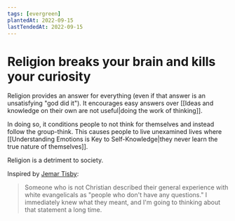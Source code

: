 ```yaml
---
tags: [evergreen]
plantedAt: 2022-09-15
lastTendedAt: 2022-09-15
---
```


# Religion breaks your brain and kills your curiosity

Religion provides an answer for everything (even if that answer is an unsatisfying "god did it"). It encourages easy answers over [[Ideas and knowledge on their own are not useful|doing the work of thinking]].

In doing so, it conditions people to not think for themselves and instead follow the group-think. This causes people to live unexamined lives where [[Understanding Emotions is Key to Self-Knowledge|they never learn the true nature of themselves]].

Religion is a detriment to society.

Inspired by [Jemar Tisby](https://twitter.com/JemarTisby/status/1569727675333492740?t=9jIa1UziNgf46dPsJK-ZyQ&s=19):
> Someone who is not Christian described their general experience with white evangelicals as "people who don't have any questions." I immediately knew what they meant, and I'm going to thinking about that statement a long time.
